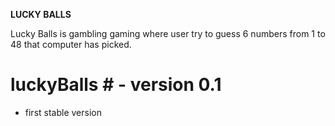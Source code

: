 **LUCKY BALLS**

Lucky Balls is gambling gaming where user try to guess 6 numbers from 1 to 48 that computer has picked. 



[comment]: <> (# luckyBalls # - version 0.2)

[comment]: <> (* added simple GUI)

[comment]: <> (* added BONUS )


# luckyBalls # - version 0.1
* first stable version



